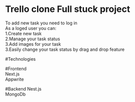 # Trello clone Full stuck project<br>

To add new task you need to log in<br>
As a loged user you can:<br>
 1.Create new task<br>
 2.Manage your task status<br>
 3.Add images for your task<br>
 3.Easily change your task status by drag and drop feature<br>

#Technologies<br>

#Frontend<br>
 Next.js<br>
 Appwrite<br>

#Backend
  Nest.js<br>
  MongoDb<br>
 
